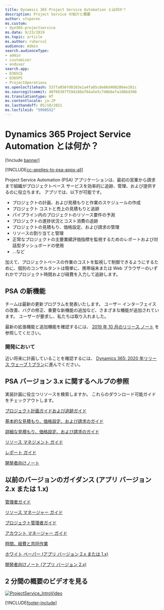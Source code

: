 ```yaml
---
title: Dynamics 365 Project Service Automation とは何か？
description: Project Service の紹介と概要
author: stsporen
ms.custom:
- dyn365-projectservice
ms.date: 9/23/2019
ms.topic: article
ms.author: ruhercul
audience: Admin
search.audienceType:
- admin
- customizer
- enduser
search.app:
- D365CE
- D365PS
- ProjectOperations
ms.openlocfilehash: 537fa056fd0103e1a4fa05c8e66d408286ee101c
ms.sourcegitcommit: 40f68387f594180af64a5e5c748b6efa188bd300
ms.translationtype: HT
ms.contentlocale: ja-JP
ms.lasthandoff: 05/10/2021
ms.locfileid: "5998552"
---
```

# <a name="what-is-dynamics-365-project-service-automation"></a>Dynamics 365 Project Service Automation とは何か？

[!include [banner](../includes/psa-now-project-operations.md)]

[!INCLUDE[cc-applies-to-psa-apps-all](../includes/cc-applies-to-psa-apps-all.md)]

Project Service Automation (PSA) アプリケーションは、最初の営業から請求まで組織がプロジェクトベース サービスを効率的に追跡、管理、および提供するのに役立ちます。 アプリでは、以下が可能です。

- プロジェクトの計画、および見積もりと作業のスケジュールの作成
- プロジェクト コストと売上の見積もりと追跡
- パイプライン内のプロジェクトのリソース要件の予測
- プロジェクトの進捗状況とコスト消費の追跡
- プロジェクトの見積もり、価格設定、および請求の管理
- リソースの割り当てと管理
- 正常なプロジェクトの主要業績評価指標を監視するためのレポートおよび対話型ダッシュボードの使用
- ...など

加えて、プロジェクトベースの作業のコストを監視して制御できるようにするために、個別のコンサルタントは簡単に、携帯端末または Web ブラウザーのいずれかでプロジェクト時間および経費を入力して追跡します。

## <a name="whats-new-in-psa"></a>PSA の新機能
チームは最新の更新プログラムを発表いたします。 ユーザー インターフェイスの改善、バグの修正、重要な新機能の追加など、さまざまな機能が追加されています。 ユーザーが要求し、私たちは取り入れました。

最新の拡張機能と追加機能を確認するには、 [2019 年 10 月のリリース ノート](/dynamics365-release-plan/2019wave2/index) を参照してください。

### <a name="in-development"></a>開発において
近い将来に計画していることを確認するには、 [Dynamics 365: 2020 年リリース ウェーブ 1 プラン](/dynamics365-release-plan/2020wave1/index)に進んでください。

## <a name="get-help-with-psa-version-3x"></a>PSA バージョン 3.x に関するヘルプの参照
実装計画に役立つリソースを検索しますか。 これらのダウンロード可能ガイドをチェックアウトします。

 [プロジェクト計画ガイドおよび追跡ガイド](../psa/implementation-guides/project-planning-tracking.md)

 [基本的な見積もり、価格設定、および請求のガイド](../psa/implementation-guides/begin-quoting-pricing-billing.md)

 [詳細な見積もり、価格設定、および請求のガイド](../psa/implementation-guides/adv-quoting-pricing-billing.md)

 [リソース マネジメント ガイド](../psa/implementation-guides/resource-management-guide.md)

 [レポート ガイド](../psa/implementation-guides/reporting-guide.md)

 [開発者向けノート](../psa/developer-guides/overview-dev-notes-v3.x.md)

## <a name="guidance-for-earlier-versions-app-version-2x-or-1x"></a>以前のバージョンのガイダンス (アプリ バージョン 2.x または 1.x)
 [管理者ガイド](../psa/admin-guide.md)

 [リソース マネージャー ガイド](../psa/resource-manager-guide.md)

 [プロジェクト管理者ガイド](../psa/project-manager-guide.md)

 [アカウント マネージャー ガイド](../psa/account-manager-guide.md)

 [時間、経費と共同作業](../psa/time-expense-collaboration-guide.md)

 [ホワイト ペーパー (アプリ バージョン 2.x または 1.x)](../psa/white-papers.md)

 [開発者向けノート (アプリ バージョン 2.x)](../psa/developer-guides/add-custom-qoi-forms-v2.x.md)

 ## <a name="watch-a-2-minute-overview-video"></a>2 分間の概要のビデオを見る
 <a name="heroArea"></a> [![ProjectService_IntroVideo](../psa/media/project-service-intro-video.png "ProjectService_IntroVideo")](https://go.microsoft.com/fwlink/p/?LinkId=799457)




[!INCLUDE[footer-include](../includes/footer-banner.md)]
